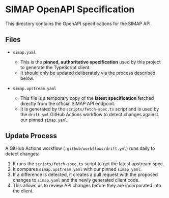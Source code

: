 # SIMAP OpenAPI Specification

This directory contains the OpenAPI specifications for the SIMAP API.

## Files

- `simap.yaml`
  - This is the **pinned, authoritative specification** used by this project to generate the TypeScript client.
  - It should only be updated deliberately via the process described below.

- `simap.upstream.yaml`
  - This file is a temporary copy of the **latest specification** fetched directly from the official SIMAP API endpoint.
  - It is generated by the `scripts/fetch-spec.ts` script and is used by the `drift.yml` GitHub Actions workflow to detect changes against our pinned `simap.yaml`.

## Update Process

A GitHub Actions workflow (`.github/workflows/drift.yml`) runs daily to detect changes:

1.  It runs the `scripts/fetch-spec.ts` script to get the latest upstream spec.
2.  It compares `simap.upstream.yaml` with our pinned `simap.yaml`.
3.  If a difference is detected, it creates a pull request with the proposed changes to `simap.yaml` and the newly generated client code.
4.  This allows us to review API changes before they are incorporated into the client.
